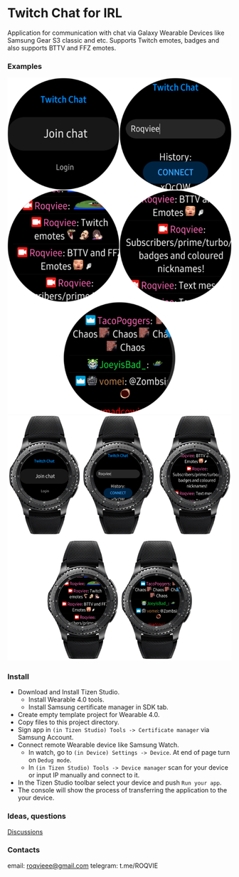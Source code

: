 # Twitch Chat for IRL
Application for communication with chat via Galaxy Wearable Devices like Samsung Gear S3 classic and etc. Supports Twitch emotes, badges and also supports BTTV and FFZ emotes.

### Examples
![Examples](https://raw.githubusercontent.com/Roqvie/Twitch-Chat-for-IRL/main/examples/1.png)
![Examples](https://raw.githubusercontent.com/Roqvie/Twitch-Chat-for-IRL/main/examples/watch.png)

### Install
+ Download and Install Tizen Studio.
	+ Install Wearable 4.0 tools.
	+ Install Samsung certificate manager in SDK tab.
+ Create empty template project for Wearable 4.0.
+ Copy files to this project directory.
+ Sign app in `(in Tizen Studio) Tools -> Certificate manager`  via Samsung Account.
+ Connect remote Wearable device like Samsung Watch.
	+ In watch, go to `(in Device) Settings -> Device`. At end of page turn on `Dedug mode`.
	+ In `(in Tizen Studio) Tools -> Device manager` scan for your device or input IP manually and connect to it.
+ In the Tizen Studio toolbar select your device and push `Run your app`.
+ The console will show the process of transferring the application to the your device.

### Ideas, questions

[Discussions](https://github.com/Roqvie/Twitch-Chat-for-IRL/discussions "Discussions")

### Contacts
email: roqvieee@gmail.com
telegram: t.me/ROQVIE

